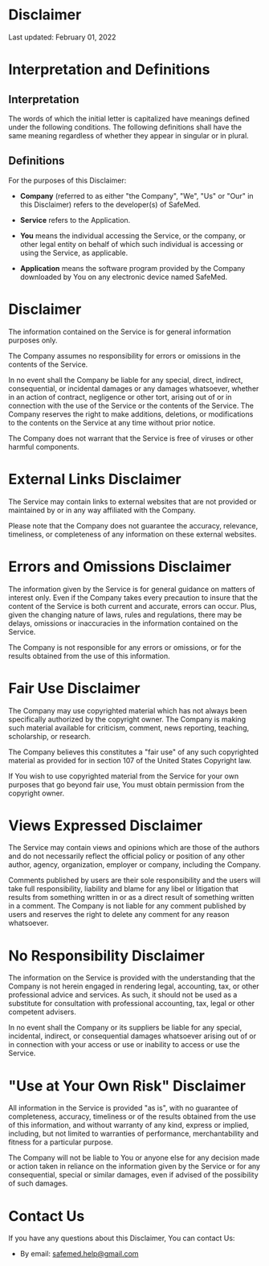 # Disclaimer

Last updated: February 01, 2022

# Interpretation and Definitions

## Interpretation

The words of which the initial letter is capitalized have meanings defined under
the following conditions.  The following definitions shall have the same meaning
regardless of whether they appear in singular or in plural.

## Definitions

For the purposes of this Disclaimer:

- __Company__ (referred to as either "the Company", "We", "Us" or "Our" in this
Disclaimer) refers to the developer(s) of SafeMed.

- __Service__ refers to the Application.

- __You__ means the individual accessing the Service, or the company, or
other legal entity on behalf of which such individual is accessing or using
the Service, as applicable.

- __Application__ means the software program provided by the Company
downloaded by You on any electronic device named SafeMed.

# Disclaimer

The information contained on the Service is for general information purposes
only.

The Company assumes no responsibility for errors or omissions in the contents of
the Service.

In no event shall the Company be liable for any special, direct, indirect,
consequential, or incidental damages or any damages whatsoever, whether in an
action of contract, negligence or other tort, arising out of or in connection
with the use of the Service or the contents of the Service.  The Company
reserves the right to make additions, deletions, or modifications to the
contents on the Service at any time without prior notice.

The Company does not warrant that the Service is free of viruses or other
harmful components.

# External Links Disclaimer

The Service may contain links to external websites that are not provided or
maintained by or in any way affiliated with the Company.

Please note that the Company does not guarantee the accuracy, relevance,
timeliness, or completeness of any information on these external websites.

# Errors and Omissions Disclaimer

The information given by the Service is for general guidance on matters of
interest only. Even if the Company takes every precaution to insure that the
content of the Service is both current and accurate, errors can occur.  Plus,
given the changing nature of laws, rules and regulations, there may be delays,
omissions or inaccuracies in the information contained on the Service.

The Company is not responsible for any errors or omissions, or for the results
obtained from the use of this information.

# Fair Use Disclaimer

The Company may use copyrighted material which has not always been specifically
authorized by the copyright owner. The Company is making such material available
for criticism, comment, news reporting, teaching, scholarship, or research.

The Company believes this constitutes a "fair use" of any such copyrighted
material as provided for in section 107 of the United States Copyright law.

If You wish to use copyrighted material from the Service for your own purposes
that go beyond fair use, You must obtain permission from the copyright owner.

# Views Expressed Disclaimer

The Service may contain views and opinions which are those of the authors and
do not necessarily reflect the official policy or position of any other author,
agency, organization, employer or company, including the Company.

Comments published by users are their sole responsibility and the users will
take full responsibility, liability and blame for any libel or litigation that
results from something written in or as a direct result of something written in
a comment. The Company is not liable for any comment published by users and
reserves the right to delete any comment for any reason whatsoever.

# No Responsibility Disclaimer

The information on the Service is provided with the understanding that the
Company is not herein engaged in rendering legal, accounting, tax, or other
professional advice and services. As such, it should not be used as a
substitute for consultation with professional accounting, tax, legal or other
competent advisers.

In no event shall the Company or its suppliers be liable for any special,
incidental, indirect, or consequential damages whatsoever arising out of or in
connection with your access or use or inability to access or use the Service.

# "Use at Your Own Risk" Disclaimer

All information in the Service is provided "as is", with no guarantee of
completeness, accuracy, timeliness or of the results obtained from the use of
this information, and without warranty of any kind, express or implied,
including, but not limited to warranties of performance, merchantability and
fitness for a particular purpose.

The Company will not be liable to You or anyone else for any decision made or
action taken in reliance on the information given by the Service or for any
consequential, special or similar damages, even if advised of the possibility
of such damages.

# Contact Us

If you have any questions about this Disclaimer, You can contact Us:

- By email: safemed.help@gmail.com
